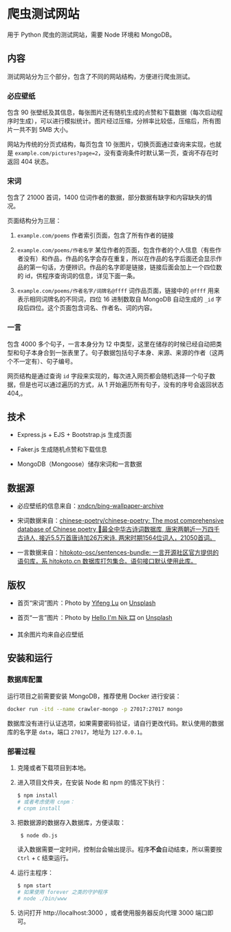 # 爬虫测试网站

用于 Python 爬虫的测试网站，需要 Node 环境和 MongoDB。

## 内容

测试网站分为三个部分，包含了不同的网站结构，方便进行爬虫测试。

### 必应壁纸

包含 90 张壁纸及其信息，每张图片还有随机生成的点赞和下载数据（每次启动程序时生成），可以进行模拟统计。图片经过压缩，分辨率比较低，压缩后，所有图片一共不到 5MB 大小。

网站为传统的分页式结构，每页包含 10 张图片，切换页面通过查询来实现，也就是 `example.com/pictures?page=2`，没有查询条件时默认第一页，查询不存在时返回 404 状态。

### 宋词

包含了 21000 首词，1400 位词作者的数据，部分数据有缺字和内容缺失的情况。

页面结构分为三层：

1. `example.com/poems` 作者索引页面，包含了所有作者的链接

2. `example.com/poems/作者名字` 某位作者的页面，包含作者的个人信息（有些作者没有）和作品，作品的名字会存在重复，所以在作品的名字后面还会显示作品的第一句话，方便辨识。作品的名字即是链接，链接后面会加上一个四位数的 id，供程序查询词的信息，详见下面一条。

3. `example.com/poems/作者名字/词牌名@ffff` 词作品页面，链接中的 `@ffff` 用来表示相同词牌名的不同词，四位 16 进制数取自 MongoDB 自动生成的 `_id` 字段后四位。这个页面包含词名、作者名、词的内容。

### 一言

包含 4000 多个句子，一言本身分为 12 中类型，这里在储存的时候已经自动把类型和句子本身合到一张表里了。句子数据包括句子本身、来源、来源的作者（这两个不一定有）、句子编号。

网页结构是通过查询 `id` 字段来实现的，每次进入网页都会随机选择一个句子数据，但是也可以通过遍历的方式，从 1 开始遍历所有句子，没有的序号会返回状态 404,。

## 技术

- Express.js + EJS + Bootstrap.js 生成页面

- Faker.js 生成随机点赞和下载信息

- MongoDB（Mongoose）储存宋词和一言数据

## 数据源

- 必应壁纸的信息来自：[xndcn/bing-wallpaper-archive](https://github.com/xndcn/bing-wallpaper-archive)

- 宋词数据来自：[chinese-poetry/chinese-poetry: The most comprehensive database of Chinese poetry 🧶最全中华古诗词数据库, 唐宋两朝近一万四千古诗人, 接近5.5万首唐诗加26万宋诗. 两宋时期1564位词人，21050首词。](https://github.com/chinese-poetry/chinese-poetry)

- 一言数据来自：[hitokoto-osc/sentences-bundle: 一言开源社区官方提供的语句库，系 hitokoto.cn 数据库打包集合。语句接口默认使用此库。](https://github.com/hitokoto-osc/sentences-bundle)

## 版权

- 首页“宋词”图片：Photo by [Yifeng Lu](https://unsplash.com/@maxlogi?utm_source=unsplash&utm_medium=referral&utm_content=creditCopyText) on [Unsplash](https://unsplash.com/?utm_source=unsplash&utm_medium=referral&utm_content=creditCopyText)

- 首页“一言”图片：Photo by [Hello I'm Nik 🎞](https://unsplash.com/@helloimnik?utm_source=unsplash&utm_medium=referral&utm_content=creditCopyText) on [Unsplash](https://unsplash.com/?utm_source=unsplash&utm_medium=referral&utm_content=creditCopyText)

- 其余图片均来自必应壁纸

## 安装和运行

### 数据库配置

运行项目之前需要安装 MongoDB，推荐使用 Docker 进行安装：

```bash
docker run -itd --name crawler-mongo -p 27017:27017 mongo
```

数据库没有进行认证选项，如果需要密码验证，请自行更改代码。默认使用的数据库的名字是 `data`，端口 `27017`，地址为 `127.0.0.1`。

### 部署过程

1. 克隆或者下载项目到本地。

2. 进入项目文件夹，在安装 Node 和 npm 的情况下执行：
   
   ```bash
   $ npm install
   # 或者考虑使用 cnpm：
   # cnpm install 
   ```

3. 把数据源的数据存入数据库，方便读取：
   
   ```bash
    $ node db.js
   ```
   
   读入数据需要一定时间，控制台会输出提示。程序**不会**自动结束，所以需要按 `Ctrl` + `C` 结束运行。

4. 运行主程序：
   
   ```bash
   $ npm start
   # 如果使用 forever 之类的守护程序
   # node ./bin/www
   ```

5. 访问打开 http://localhost:3000 ，或者使用服务器反向代理 3000 端口即可。